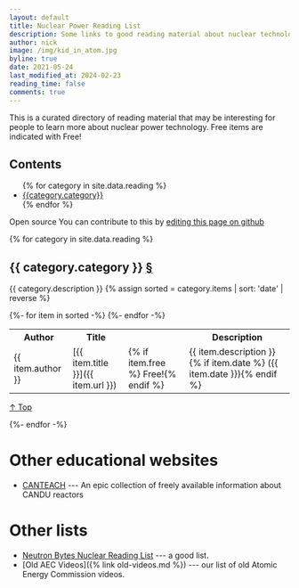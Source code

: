 ```yaml
---
layout: default
title: Nuclear Power Reading List
description: Some links to good reading material about nuclear technology
author: nick
image: /img/kid_in_atom.jpg
byline: true
date: 2021-05-24
last_modified_at: 2024-02-23
reading_time: false
comments: true
---
```


<div class="row">
<div class="col-md-12" markdown="1">

This is a curated directory of reading material that may be interesting
for people to learn more about nuclear power technology. Free items are
indicated with <span class="badge bg-success">Free!</span>

## Contents

<ul>
{% for category in site.data.reading %}
<li><a href="#{{category.category|slugify}}">{{category.category}}</a></li>
{% endfor %}
</ul>

<span class="badge bg-success">Open source</span> You can contribute to this by
[editing this page on github]({{site.github_repo_url}}/_data/reading.yml)

{% for category in site.data.reading %}

<h2 id="{{category.category|slugify}}">{{ category.category }} <a href="#{{category.category|slugify}}">&#167;</a> </h2>

{{ category.description }}
{% assign sorted = category.items | sort: 'date' | reverse %}

<table class="table table-striped">
<tr><th class="col-md-2">Author</th><th class="col-md-4">Title</th><th class="col-md-1"></th><th class="col-md-5">Description</th></tr>
{%- for item in sorted -%}
<!-- tried using markdown table but no line wrap was killing me -->
<tr>
<td>{{ item.author }}</td>
<td markdown="1">
[{{ item.title }}]({{ item.url }})
</td>
<td>
{% if item.free %}&nbsp;<span class="badge bg-success">Free!</span>{% endif %}
</td>
<td markdown="1">
{{ item.description }}{% if item.date %} ({{ item.date }}){% endif %}
</td>
</tr>
{%- endfor -%}
</table>
<p> <a href="#">&#8593; Top</a> </p>
{%- endfor -%}

# Other educational websites

- [CANTEACH](https://canteach.candu.org/) --- An epic collection of freely available
  information about CANDU reactors

# Other lists

- [Neutron Bytes Nuclear Reading List](https://neutronbytes.com/nuclear-reading-list/) ---
  a good list.
- [Old AEC Videos]({% link old-videos.md %}) ---
  our list of old Atomic Energy Commission videos.

</div>
</div>
